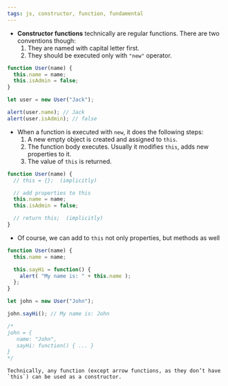 ```yaml
---
tags: js, constructor, function, fundamental
---
```


- **Constructor functions** technically are regular functions. There are two conventions though:
	1. They are named with capital letter first.
	2. They should be executed only with `"new"` operator.
```js
function User(name) {
  this.name = name;
  this.isAdmin = false;
}

let user = new User("Jack");

alert(user.name); // Jack
alert(user.isAdmin); // false
```

- When a function is executed with `new`, it does the following steps:
	1. A new empty object is created and assigned to `this`.
	2. The function body executes. Usually it modifies `this`, adds new properties to it.
	3. The value of `this` is returned.
```js
function User(name) {
  // this = {};  (implicitly)

  // add properties to this
  this.name = name;
  this.isAdmin = false;

  // return this;  (implicitly)
}
```

- Of course, we can add to `this` not only properties, but methods as well
```js
function User(name) {
  this.name = name;

  this.sayHi = function() {
    alert( "My name is: " + this.name );
  };
}

let john = new User("John");

john.sayHi(); // My name is: John

/*
john = {
   name: "John",
   sayHi: function() { ... }
}
*/
```

```ad-note
Technically, any function (except arrow functions, as they don’t have `this`) can be used as a constructor.
```